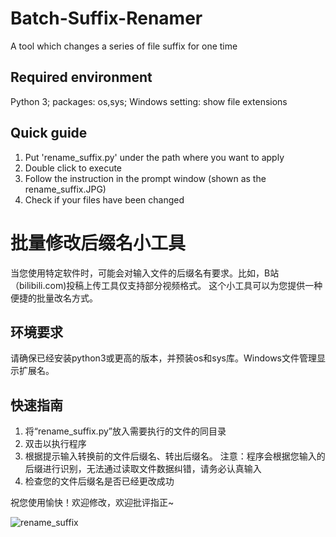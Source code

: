 # Batch-Suffix-Renamer
A tool which changes a series of file suffix for one time
## Required environment
Python 3; 
packages: os,sys; 
Windows setting: show file extensions
## Quick guide
1. Put 'rename_suffix.py' under the path where you want to apply
2. Double click to execute
3. Follow the instruction in the prompt window (shown as the rename_suffix.JPG)
4. Check if your files have been changed

# 批量修改后缀名小工具
当您使用特定软件时，可能会对输入文件的后缀名有要求。比如，B站（bilibili.com)投稿上传工具仅支持部分视频格式。
这个小工具可以为您提供一种便捷的批量改名方式。
## 环境要求
请确保已经安装python3或更高的版本，并预装os和sys库。Windows文件管理显示扩展名。
## 快速指南
1. 将“rename_suffix.py”放入需要执行的文件的同目录
2. 双击以执行程序
3. 根据提示输入转换前的文件后缀名、转出后缀名。
注意：程序会根据您输入的后缀进行识别，无法通过读取文件数据纠错，请务必认真输入
4. 检查您的文件后缀名是否已经更改成功

祝您使用愉快！欢迎修改，欢迎批评指正~



![rename_suffix](https://user-images.githubusercontent.com/87756322/142393006-875eed1c-18cc-41cc-a76a-53a9f7080808.JPG)
